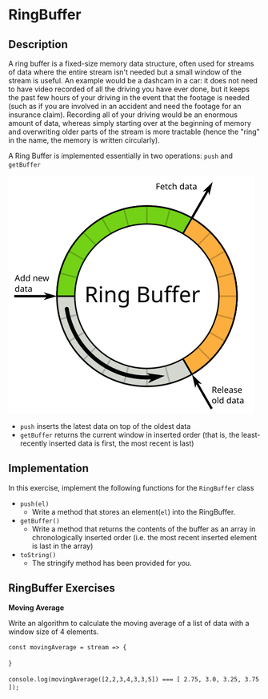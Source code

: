 # RingBuffer

## Description

A ring buffer is a fixed-size memory data structure, often used for streams of data where the entire stream isn't needed but a small window of the stream is useful. An example would be a dashcam in a car: it does not need to have video recorded of all the driving you have ever done, but it keeps the past few hours of your driving in the event that the footage is needed (such as if you are involved in an accident and need the footage for an insurance claim). Recording all of your driving would be an enormous amount of data, whereas simply starting over at the beginning of memory and overwriting older parts of the stream is more tractable (hence the "ring" in the name, the memory is written circularly). 

A Ring Buffer is implemented essentially in two operations: `push` and `getBuffer`

![Ring buffer operations](../../../assets/ring-buffer.svg)

- `push` inserts the latest data on top of the oldest data
- `getBuffer` returns the current window in inserted order (that is, the least-recently inserted data is first, the most recent is last)

## Implementation

In this exercise, implement the following functions for the `RingBuffer` class

- `push(el)`
  - Write a method that stores an element(`el`) into the RingBuffer.
- `getBuffer()`
  - Write a method that returns the contents of the buffer as an array in chronologically inserted order (i.e. the most recent inserted element is last in the array)
- `toString()`
  - The stringify method has been provided for you.

## RingBuffer Exercises

**Moving Average**

Write an algorithm to calculate the moving average of a list of data with a window size of 4 elements.

```
const movingAverage = stream => {

}

console.log(movingAverage([2,2,3,4,3,3,5]) === [ 2.75, 3.0, 3.25, 3.75 ]);
```

